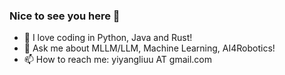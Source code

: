 ### Nice to see you here 👋


- 🔭 I love coding in Python, Java and Rust!
- 💬 Ask me about MLLM/LLM, Machine Learning, AI4Robotics!
- 📫 How to reach me: yiyangliuu AT gmail.com

